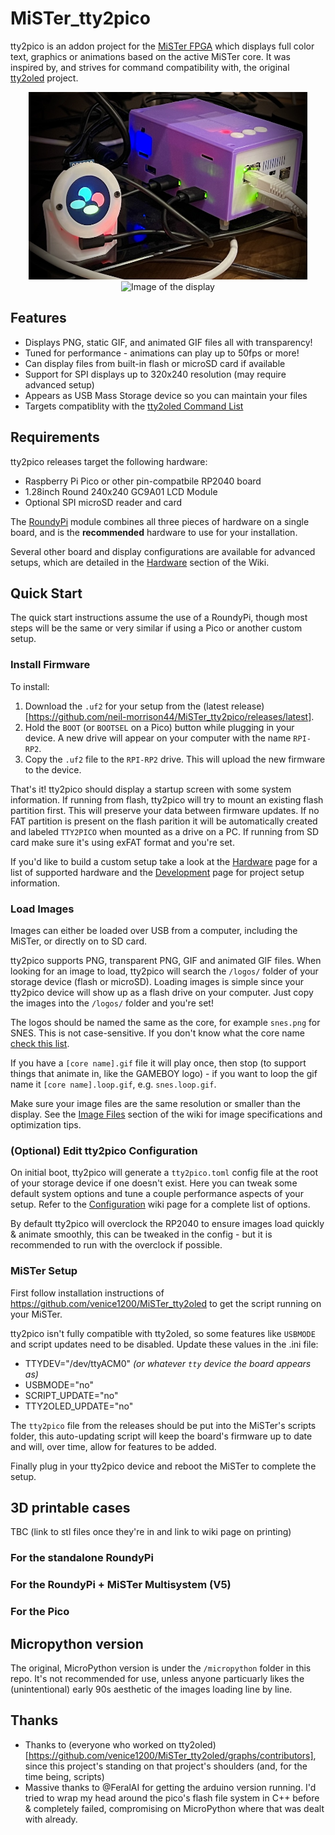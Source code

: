 # MiSTer_tty2pico

tty2pico is an addon project for the [MiSTer FPGA](https://github.com/MiSTer-devel) which displays full color text, graphics or animations based on the active MiSTer core. It was inspired by, and strives for command compatibility with, the original [tty2oled](https://github.com/venice1200/MiSTer_tty2oled) project.

<p align="middle">
<img src="./readme_images/IMG_1520.jpeg" alt="Image of RoundyPi case" height="300">
<img src="./readme_images/8AEE547F-BAA3-452A-836F-03CCF3AC730D_1_105_c.jpeg" alt="Image of the display" height="300">
</p>


## Features

* Displays PNG, static GIF, and animated GIF files all with transparency!
* Tuned for performance - animations can play up to 50fps or more!
* Can display files from built-in flash or microSD card if available
* Support for SPI displays up to 320x240 resolution (may require advanced setup)
* Appears as USB Mass Storage device so you can maintain your files
* Targets compatiblity with the [tty2oled Command List](https://github.com/venice1200/MiSTer_tty2oled/wiki/Command_v2)

## Requirements

tty2pico releases target the following hardware:

* Raspberry Pi Pico or other pin-compatbile RP2040 board
* 1.28inch Round 240x240 GC9A01 LCD Module
* Optional SPI microSD reader and card

The [RoundyPi](https://github.com/sbcshop/RoundyPi) module combines all three pieces of hardware on a single board, and is the **recommended** hardware to use for your installation.

Several other board and display configurations are available for advanced setups, which are detailed in the [Hardware](https://github.com/neil-morrison44/MiSTer_tty2pico/wiki/Hardware) section of the Wiki.

## Quick Start

The quick start instructions assume the use of a RoundyPi, though most steps will be the same or very similar if using a Pico or another custom setup.

### Install Firmware

To install:

1. Download the `.uf2` for your setup from the (latest release)[https://github.com/neil-morrison44/MiSTer_tty2pico/releases/latest].
2. Hold the `BOOT` (or `BOOTSEL` on a Pico) button while plugging in your device. A new drive will appear on your computer with the name `RPI-RP2`.
3. Copy the `.uf2` file to the `RPI-RP2` drive. This will upload the new firmware to the device.

That's it! tty2pico should display a startup screen with some system information. If running from flash, tty2pico will try to mount an existing flash partition first. This will preserve your data between firmware updates. If no FAT partition is present on the flash parition it will be automatically created and labeled `TTY2PICO` when mounted as a drive on a PC. If running from SD card make sure it's using exFAT format and you're set.

If you'd like to build a custom setup take a look at the [Hardware](https://github.com/neil-morrison44/MiSTer_tty2pico/wiki/Hardware) page for a list of supported hardware and the [Development](https://github.com/neil-morrison44/MiSTer_tty2pico/wiki/Development) page for project setup information.

### Load Images

Images can either be loaded over USB from a computer, including the MiSTer, or directly on to SD card.

tty2pico supports PNG, transparent PNG, GIF and animated GIF files. When looking for an image to load, tty2pico will search the `/logos/` folder of your storage device (flash or microSD). Loading images is simple since your tty2pico device will show up as a flash drive on your computer. Just copy the images into the `/logos/` folder and you're set!

The logos should be named the same as the core, for example `snes.png` for SNES. This is not case-sensitive. If you don't know what the core name [check this list](https://mister-devel.github.io/MkDocs_MiSTer/developer/corenames/).

If you have a `[core name].gif` file it will play once, then stop (to support things that animate in, like the GAMEBOY logo) - if you want to loop the gif name it `[core name].loop.gif`, e.g. `snes.loop.gif`.

Make sure your image files are the same resolution or smaller than the display. See the [Image Files](https://github.com/neil-morrison44/MiSTer_tty2pico/wiki/Image-Files) section of the wiki for image specifications and optimization tips.

### (Optional) Edit tty2pico Configuration

On initial boot, tty2pico will generate a `tty2pico.toml` config file at the root of your storage device if one doesn't exist. Here you can tweak some default system options and tune a couple performance aspects of your setup. Refer to the [Configuration](https://github.com/neil-morrison44/MiSTer_tty2pico/wiki/Configuration) wiki page for a complete list of options.

By default tty2pico will overclock the RP2040 to ensure images load quickly & animate smoothly, this can be tweaked in the config - but it is recommended to run with the overclock if possible.

### MiSTer Setup

First follow installation instructions of <https://github.com/venice1200/MiSTer_tty2oled> to get the script running on your MiSTer.

tty2pico isn't fully compatible with tty2oled, so some features like `USBMODE` and script updates need to be disabled. Update these values in the .ini file:

* TTYDEV="/dev/ttyACM0" _(or whatever `tty` device the board appears as)_
* USBMODE="no"
* SCRIPT_UPDATE="no"
* TTY2OLED_UPDATE="no"

The `tty2pico` file from the releases should be put into the MiSTer's scripts folder, this auto-updating script will keep the board's firmware up to date and will, over time, allow for features to be added.

Finally plug in your tty2pico device and reboot the MiSTer to complete the setup.

## 3D printable cases

TBC (link to stl files once they're in and link to wiki page on printing)

### For the standalone RoundyPi

### For the RoundyPi + MiSTer Multisystem (V5)

### For the Pico


## Micropython version

The original, MicroPython version is under the `/micropython` folder in this repo.
It's not recommended for use, unless anyone particuarly likes the (unintentional) early 90s aesthetic of the images loading line by line.

## Thanks

- Thanks to (everyone who worked on tty2oled)[https://github.com/venice1200/MiSTer_tty2oled/graphs/contributors], since this project's standing on that project's shoulders (and, for the time being, scripts)
- Massive thanks to @FeralAI for getting the arduino version running. I'd tried to wrap my head around the pico's flash file system in C++ before & completely failed, compromising on MicroPython where that was dealt with already.
